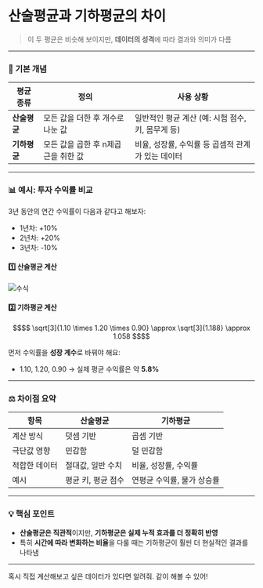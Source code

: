 # 산술평균과 기하평균의 차이
> 이 두 평균은 비슷해 보이지만, **데이터의 성격**에 따라 결과와 의미가 다름

---

### 📘 기본 개념

| 평균 종류   | 정의 | 사용 상황 |
|-------------|------|------------|
| **산술평균** | 모든 값을 더한 후 개수로 나눈 값 | 일반적인 평균 계산 (예: 시험 점수, 키, 몸무게 등) |
| **기하평균** | 모든 값을 곱한 후 n제곱근을 취한 값 | 비율, 성장률, 수익률 등 곱셈적 관계가 있는 데이터 |

---

### 📊 예시: 투자 수익률 비교

3년 동안의 연간 수익률이 다음과 같다고 해보자:

- 1년차: +10%  
- 2년차: +20%  
- 3년차: -10%

#### 1️⃣ 산술평균 계산  
![수식](https://latex.codecogs.com/png.image?\dpi{200}\frac{10+20+(-10)}{3}=\frac{20}{3}\approx6.67\%)

#### 2️⃣ 기하평균 계산  
```math
$$
\sqrt[3]{1.10 \times 1.20 \times 0.90} \approx \sqrt[3]{1.188} \approx 1.058
$$
```
먼저 수익률을 **성장 계수**로 바꿔야 해요:  
- 1.10, 1.20, 0.90
→ 실제 평균 수익률은 약 **5.8%**

---

### ⚖️ 차이점 요약

| 항목 | 산술평균 | 기하평균 |
|------|-----------|-----------|
| 계산 방식 | 덧셈 기반 | 곱셈 기반 |
| 극단값 영향 | 민감함 | 덜 민감함 |
| 적합한 데이터 | 절대값, 일반 수치 | 비율, 성장률, 수익률 |
| 예시 | 평균 키, 평균 점수 | 연평균 수익률, 물가 상승률 |

---

### 💡 핵심 포인트

- **산술평균은 직관적**이지만, **기하평균은 실제 누적 효과를 더 정확히 반영**
- 특히 **시간에 따라 변화하는 비율**을 다룰 때는 기하평균이 훨씬 더 현실적인 결과를 나타냄

---
혹시 직접 계산해보고 싶은 데이터가 있다면 알려줘. 같이 해볼 수 있어!
